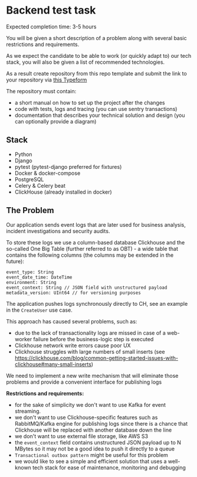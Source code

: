 # Backend test task

Expected completion time: 3-5 hours

You will be given a short description of a problem along with several basic restrictions and requirements.

As we expect the candidate to be able to work (or quickly adapt to) our tech stack,
you will also be given a list of recommended technologies.


As a result create repository from this repo template and submit the link to your repository via [this Typeform](https://hiretechfast.typeform.com/to/QZ55qiDi)


The repository must contain:

- a short manual on how to set up the project after the changes
- code with tests, logs and tracing (you can use sentry transactions)
- documentation that describes your technical solution and design (you can optionally provide a diagram)

## Stack

- Python
- Django
- pytest (pytest-django preferred for fixtures)
- Docker & docker-compose
- PostgreSQL
- Celery & Celery beat
- ClickHouse (already installed in docker)

## The Problem

Our application sends event logs that are later used for business analysis, incident investigations and security audits.

To store these logs we use a column-based database Clickhouse and the so-called One Big Table (further referred to as OBT) - a wide table that
contains the following columns (the columns may be extended in the future):

```
event_type: String
event_date_time: DateTime
environment: String
event_context: String // JSON field with unstructured payload
metadata_version: UInt64 // for versioning purposes
```

The application pushes logs synchronously directly to CH, see an example in the `CreateUser` use case.

This approach has caused several problems, such as:

- due to the lack of transactionality logs are missed in case of a web-worker failure before the business-logic step is executed
- Clickhouse network write errors cause poor UX
- Clickhouse struggles with large numbers of small inserts (see https://clickhouse.com/blog/common-getting-started-issues-with-clickhouse#many-small-inserts)

We need to implement a new write mechanism that will eliminate those problems and provide a convenient interface for publishing logs

**Restrictions and requirements:**

- for the sake of simplicity we don't want to use Kafka for event streaming.
- we don't want to use Clickhouse-specific features such as RabbitMQ/Kafka engine for publishing logs since there is a chance that Clickhouse will be replaced with another database down the line
- we don't want to use external file storage, like AWS S3
- the `event_context` field contains unstructured JSON payload up to N MBytes so it may not be a good idea to push it directly to a queue
- `Transactional outbox pattern` might be useful for this problem
- we would like to see a simple and efficient solution that uses a well-known tech stack for ease of maintenance, monitoring and debugging
